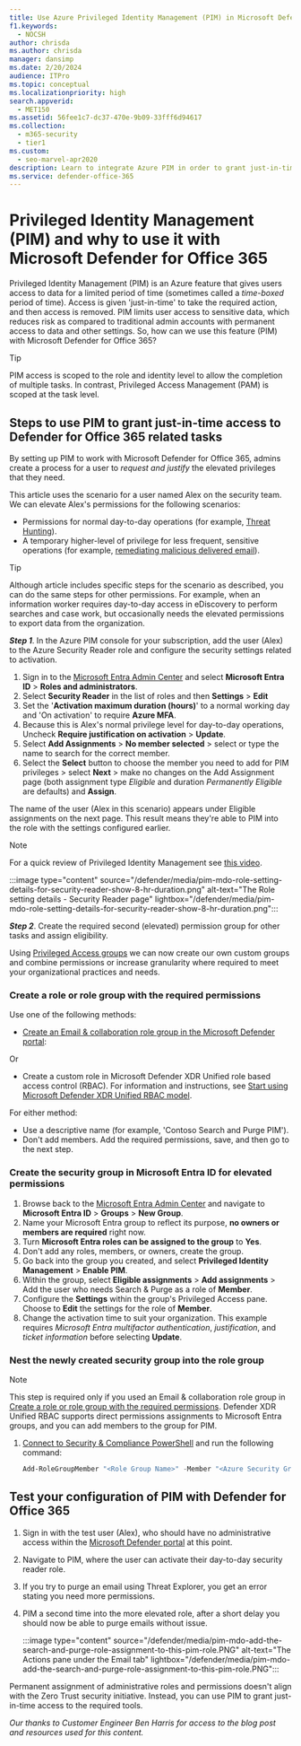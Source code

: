 ```yaml
---
title: Use Azure Privileged Identity Management (PIM) in Microsoft Defender for Office 365 to limit admin access to cyber security tools.
f1.keywords:
  - NOCSH
author: chrisda
ms.author: chrisda
manager: dansimp
ms.date: 2/20/2024
audience: ITPro
ms.topic: conceptual
ms.localizationpriority: high
search.appverid:
  - MET150
ms.assetid: 56fee1c7-dc37-470e-9b09-33fff6d94617
ms.collection:
  - m365-security
  - tier1
ms.custom:
  - seo-marvel-apr2020
description: Learn to integrate Azure PIM in order to grant just-in-time, time limited access to users to do elevated privilege tasks in Microsoft Defender for Office 365, lowering risk to your data.
ms.service: defender-office-365
---
```


# Privileged Identity Management (PIM) and why to use it with Microsoft Defender for Office 365

Privileged Identity Management (PIM) is an Azure feature that gives users access to data for a limited period of time (sometimes called a _time-boxed_ period of time). Access is given 'just-in-time' to take the required action, and then access is removed. PIM limits user access to sensitive data, which reduces risk as compared to traditional admin accounts with permanent access to data and other settings. So, how can we use this feature (PIM) with Microsoft Defender for Office 365?

> [!TIP]
> PIM access is scoped to the role and identity level to allow the completion of multiple tasks. In contrast, Privileged Access Management (PAM) is scoped at the task level.

## Steps to use PIM to grant just-in-time access to Defender for Office 365 related tasks

By setting up PIM to work with Microsoft Defender for Office 365, admins create a process for a user to _request and justify_ the elevated privileges that they need.

This article uses the scenario for a user named Alex on the security team. We can elevate Alex's permissions for the following scenarios:

- Permissions for normal day-to-day operations (for example, [Threat Hunting](threat-explorer-threat-hunting.md)).
- A temporary higher-level of privilege for less frequent, sensitive operations (for example, [remediating malicious delivered email](remediate-malicious-email-delivered-office-365.md)).

> [!TIP]
> Although article includes specific steps for the scenario as described, you can do the same steps for other permissions. For example, when an information worker requires day-to-day access in eDiscovery to perform searches and case work, but occasionally needs the elevated permissions to export data from the organization.

***Step 1***. In the Azure PIM console for your subscription, add the user (Alex) to the Azure Security Reader role and configure the security settings related to activation.

1. Sign in to the [Microsoft Entra Admin Center](https://aad.portal.azure.com/) and select **Microsoft Entra ID** \> **Roles and administrators**.
2. Select **Security Reader** in the list of roles and then **Settings** \> **Edit**
3. Set the '**Activation maximum duration (hours)**' to a normal working day and 'On activation' to require **Azure MFA**.
4. Because this is Alex's normal privilege level for day-to-day operations, Uncheck **Require justification on activation** \> **Update**.
5. Select **Add Assignments** \> **No member selected** \> select or type the name to search for the correct member.
6. Select the **Select** button to choose the member you need to add for PIM privileges \> select **Next** \> make no changes on the Add Assignment page (both assignment type _Eligible_ and duration _Permanently Eligible_ are defaults) and **Assign**.

The name of the user (Alex in this scenario) appears under Eligible assignments on the next page. This result means they're able to PIM into the role with the settings configured earlier.

> [!NOTE]
> For a quick review of Privileged Identity Management see [this video](https://www.youtube.com/watch?v=VQMAg0sa_lE).

:::image type="content" source="/defender/media/pim-mdo-role-setting-details-for-security-reader-show-8-hr-duration.png" alt-text="The Role setting details - Security Reader page" lightbox="/defender/media/pim-mdo-role-setting-details-for-security-reader-show-8-hr-duration.png":::

***Step 2***. Create the required second (elevated) permission group for other tasks and assign eligibility.

Using [Privileged Access groups](/entra/id-governance/privileged-identity-management/concept-pim-for-groups) we can now create our own custom groups and combine permissions or increase granularity where required to meet your organizational practices and needs.

### Create a role or role group with the required permissions

Use one of the following methods:

- [Create an Email & collaboration role group in the Microsoft Defender portal](mdo-portal-permissions.md#create-email--collaboration-role-groups-in-the-microsoft-defender-portal):

Or

- Create a custom role in Microsoft Defender XDR Unified role based access control (RBAC). For information and instructions, see [Start using Microsoft Defender XDR Unified RBAC model](/defender/manage-rbac#start-using-microsoft-defender-xdr-unified-rbac-model).

For either method:

- Use a descriptive name (for example, 'Contoso Search and Purge PIM').
- Don't add members. Add the required permissions, save, and then go to the next step.

### Create the security group in Microsoft Entra ID for elevated permissions

1. Browse back to the [Microsoft Entra Admin Center](https://aad.portal.azure.com/) and navigate to **Microsoft Entra ID** \> **Groups** \> **New Group**.
2. Name your Microsoft Entra group to reflect its purpose, **no owners or members are required** right now.
3. Turn **Microsoft Entra roles can be assigned to the group** to **Yes**.
4. Don't add any roles, members, or owners, create the group.
5. Go back into the group you created, and select **Privileged Identity Management** \> **Enable PIM**.
6. Within the group, select **Eligible assignments** \> **Add assignments** \> Add the user who needs Search & Purge as a role of **Member**.
7. Configure the **Settings** within the group's Privileged Access pane. Choose to **Edit** the settings for the role of **Member**.
8. Change the activation time to suit your organization. This example requires _Microsoft Entra multifactor authentication_, _justification_, and _ticket information_ before selecting **Update**.

### Nest the newly created security group into the role group

> [!NOTE]
> This step is required only if you used an Email & collaboration role group in [Create a role or role group with the required permissions](#create-a-role-or-role-group-with-the-required-permissions). Defender XDR Unified RBAC supports direct permissions assignments to Microsoft Entra groups, and you can add members to the group for PIM.

1. [Connect to Security & Compliance PowerShell](/powershell/exchange/connect-to-scc-powershell) and run the following command:

   ```powershell
   Add-RoleGroupMember "<Role Group Name>" -Member "<Azure Security Group>"`
   ```

## Test your configuration of PIM with Defender for Office 365

1. Sign in with the test user (Alex), who should have no administrative access within the [Microsoft Defender portal](/microsoft-365/security/defender/overview-security-center) at this point.
2. Navigate to PIM, where the user can activate their day-to-day security reader role.
3. If you try to purge an email using Threat Explorer, you get an error stating you need more permissions.
4. PIM a second time into the more elevated role, after a short delay you should now be able to purge emails without issue.

   :::image type="content" source="/defender/media/pim-mdo-add-the-search-and-purge-role-assignment-to-this-pim-role.PNG" alt-text="The Actions pane under the Email tab" lightbox="/defender/media/pim-mdo-add-the-search-and-purge-role-assignment-to-this-pim-role.PNG":::

Permanent assignment of administrative roles and permissions doesn't align with the Zero Trust security initiative. Instead, you can use PIM to grant just-in-time access to the required tools.

*Our thanks to Customer Engineer Ben Harris for access to the blog post and resources used for this content.*

